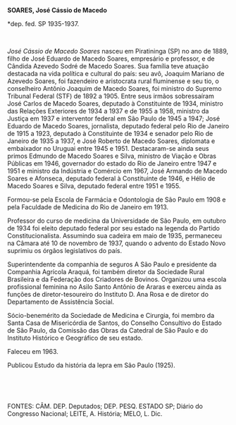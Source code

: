 **SOARES, José Cássio de Macedo**

\*dep. fed. SP 1935-1937.

 

*José Cássio de Macedo Soares* nasceu em Piratininga (SP) no ano de
1889, filho de José Eduardo de Macedo Soares, empresário e professor, e
de Cândida Azevedo Sodré de Macedo Soares. Sua família teve atuação
destacada na vida política e cultural do país: seu avô, Joaquim Mariano
de Azevedo Soares, foi fazendeiro e aristocrata rural fluminense e seu
tio, o conselheiro Antônio Joaquim de Macedo Soares, foi ministro do
Supremo Tribunal Federal (STF) de 1892 a 1905. Entre seus irmãos
sobressaíram José Carlos de Macedo Soares, deputado à Constituinte de
1934, ministro das Relações Exteriores de 1934 a 1937 e de 1955 a 1958,
ministro da Justiça em 1937 e interventor federal em São Paulo de 1945 a
1947; José Eduardo de Macedo Soares, jornalista, deputado federal pelo
Rio de Janeiro de 1915 a 1923, deputado à Constituinte de 1934 e senador
pelo Rio de Janeiro de 1935 a 1937, e José Roberto de Macedo Soares,
diplomata e embaixador no Uruguai entre 1945 e 1951. Destacaram-se ainda
seus primos Edmundo de Macedo Soares e Silva, ministro de Viação e Obras
Públicas em 1946, governador do estado do Rio de Janeiro entre 1947 e
1951 e ministro da Indústria e Comércio em 1967, José Armando de Macedo
Soares e Afonseca, deputado federal à Constituinte de 1946, e Hélio de
Macedo Soares e Silva, deputado federal entre 1951 e 1955.

Formou-se pela Escola de Farmácia e Odontologia de São Paulo em 1908 e
pela Faculdade de Medicina do Rio de Janeiro em 1913.

Professor do curso de medicina da Universidade de São Paulo, em outubro
de 1934 foi eleito deputado federal por seu estado na legenda do Partido
Constitucionalista. Assumindo sua cadeira em maio de 1935, permaneceu na
Câmara até 10 de novembro de 1937, quando o advento do Estado Novo
suprimiu os órgãos legislativos do país.

Superintendente da companhia de seguros A São Paulo e presidente da
Companhia Agrícola Araquá, foi também diretor da Sociedade Rural
Brasileira e da Federação dos Criadores de Bovinos. Organizou uma escola
profissional feminina no Asilo Santo Antônio de Araras e exerceu ainda
as funções de diretor-tesoureiro do Instituto D. Ana Rosa e de diretor
do Departamento de Assistência Social.

Sócio-benemérito da Sociedade de Medicina e Cirurgia, foi membro da
Santa Casa de Misericórdia de Santos, do Conselho Consultivo do Estado
de São Paulo, da Comissão das Obras da Catedral de São Paulo e do
Instituto Histórico e Geográfico de seu estado.

Faleceu em 1963.

Publicou Estudo da história da lepra em São Paulo (1925).

 

 

FONTES: CÂM. DEP. Deputados; DEP. PESQ. ESTADO SP; Diário do Congresso
Nacional; LEITE, A. História; MELO, L. Dic.

 

